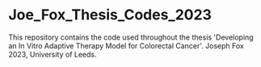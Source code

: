 # Joe_Fox_Thesis_Codes_2023
This repository contains the code used throughout the thesis 'Developing an In Vitro Adaptive Therapy Model for Colorectal Cancer'.  Joseph Fox 2023, University of Leeds. 
